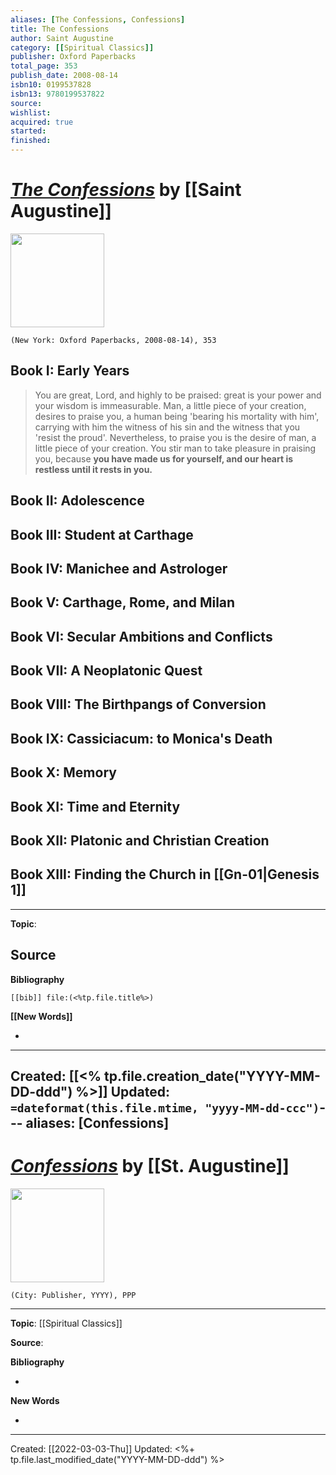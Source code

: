 ```yaml
---
aliases: [The Confessions, Confessions]
title: The Confessions
author: Saint Augustine
category: [[Spiritual Classics]]
publisher: Oxford Paperbacks
total_page: 353
publish_date: 2008-08-14
isbn10: 0199537828
isbn13: 9780199537822
source: 
wishlist: 
acquired: true
started: 
finished: 
---
```

# *[The Confessions]()* by [[Saint Augustine]]

<img src="http://books.google.com/books/content?id=1QkigkuD_3oC&printsec=frontcover&img=1&zoom=1&edge=curl&source=gbs_api" width=150>

`(New York: Oxford Paperbacks, 2008-08-14), 353`

## Book I: Early Years

>You are great, Lord, and highly to be praised: great is your power and your wisdom is immeasurable. Man, a little piece of your creation, desires to praise you, a human being 'bearing his mortality with him', carrying with him the witness of his sin and the witness that you 'resist the proud'. Nevertheless, to praise you is the desire of man, a little piece of your creation. You stir man to take pleasure in praising you, because **you have made us for yourself, and our heart is restless until it rests in you.** 


## Book II: Adolescence

## Book III: Student at Carthage 

## Book IV: Manichee and Astrologer

## Book V: Carthage, Rome, and Milan

## Book VI: Secular Ambitions and Conflicts 

## Book VII: A Neoplatonic Quest 

## Book VIII: The Birthpangs of Conversion 

## Book IX: Cassiciacum: to Monica's Death 

## Book X: Memory 

## Book XI: Time and Eternity 

## Book XII: Platonic and Christian Creation 

## Book XIII: Finding the Church in [[Gn-01|Genesis 1]]




--- 
**Topic**: 

**Source**
- 

**Bibliography**

```query
[[bib]] file:(<%tp.file.title%>)
```
 

**[[New Words]]**

- 

---
Created: [[<% tp.file.creation_date("YYYY-MM-DD-ddd") %>]]
Updated: `=dateformat(this.file.mtime, "yyyy-MM-dd-ccc")`---
aliases: [Confessions]
---

# [*Confessions*]() by [[St. Augustine]]

<img src="" width=150>

`(City: Publisher, YYYY), PPP`


--- 
**Topic**: [[Spiritual Classics]]

**Source**: 

**Bibliography**

- 

**New Words**

- 

---
Created: [[2022-03-03-Thu]]
Updated: <%+ tp.file.last_modified_date("YYYY-MM-DD-ddd") %>
